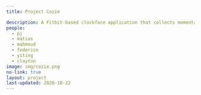 ```yaml
---
title: Project Cozie

description: A Fitbit-based clockface application that collects momentary assessments of thermal, aural, lighting, and other subjective comfort parameters. The platform is being developed for researchers anywhere in the world to use a methodological component.
people:
  - pj
  - matias
  - mahmoud
  - federico
  - yiting
  - clayton
image: img/cozie.png
no-link: true
layout: project
last-updated: 2020-10-22
---
```

